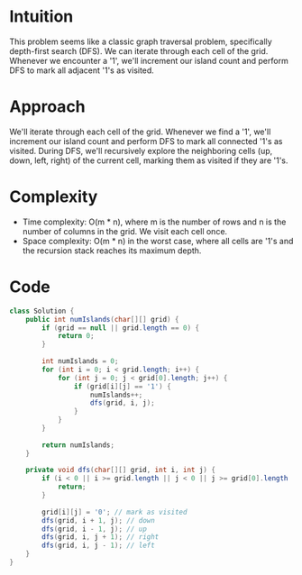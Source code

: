 # Intuition
This problem seems like a classic graph traversal problem, specifically depth-first search (DFS). We can iterate through each cell of the grid. Whenever we encounter a '1', we'll increment our island count and perform DFS to mark all adjacent '1's as visited.

# Approach
We'll iterate through each cell of the grid. Whenever we find a '1', we'll increment our island count and perform DFS to mark all connected '1's as visited. During DFS, we'll recursively explore the neighboring cells (up, down, left, right) of the current cell, marking them as visited if they are '1's.

# Complexity
- Time complexity: O(m * n), where m is the number of rows and n is the number of columns in the grid. We visit each cell once.
- Space complexity: O(m * n) in the worst case, where all cells are '1's and the recursion stack reaches its maximum depth. 

# Code
```java
class Solution {
    public int numIslands(char[][] grid) {
        if (grid == null || grid.length == 0) {
            return 0;
        }
        
        int numIslands = 0;
        for (int i = 0; i < grid.length; i++) {
            for (int j = 0; j < grid[0].length; j++) {
                if (grid[i][j] == '1') {
                    numIslands++;
                    dfs(grid, i, j);
                }
            }
        }
        
        return numIslands;
    }
    
    private void dfs(char[][] grid, int i, int j) {
        if (i < 0 || i >= grid.length || j < 0 || j >= grid[0].length || grid[i][j] != '1') {
            return;
        }
        
        grid[i][j] = '0'; // mark as visited
        dfs(grid, i + 1, j); // down
        dfs(grid, i - 1, j); // up
        dfs(grid, i, j + 1); // right
        dfs(grid, i, j - 1); // left
    }
}
